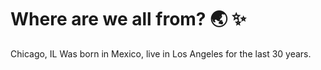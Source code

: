 # Where are we all from? 🌏 ✨
Chicago, IL
Was born in Mexico, live in Los Angeles for the last 30 years.
